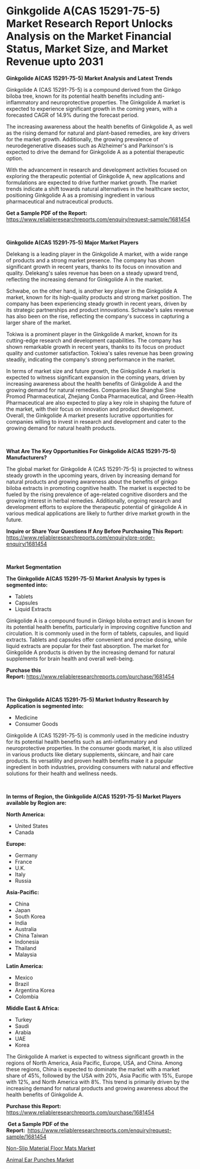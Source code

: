 <p><h1>Ginkgolide A(CAS 15291-75-5) Market Research Report Unlocks Analysis on the Market Financial Status, Market Size, and Market Revenue upto 2031</h1></p><p><strong>Ginkgolide A(CAS 15291-75-5) Market Analysis and Latest Trends</strong></p>
<p><p>Ginkgolide A (CAS 15291-75-5) is a compound derived from the Ginkgo biloba tree, known for its potential health benefits including anti-inflammatory and neuroprotective properties. The Ginkgolide A market is expected to experience significant growth in the coming years, with a forecasted CAGR of 14.9% during the forecast period.</p><p>The increasing awareness about the health benefits of Ginkgolide A, as well as the rising demand for natural and plant-based remedies, are key drivers for the market growth. Additionally, the growing prevalence of neurodegenerative diseases such as Alzheimer's and Parkinson's is expected to drive the demand for Ginkgolide A as a potential therapeutic option.</p><p>With the advancement in research and development activities focused on exploring the therapeutic potential of Ginkgolide A, new applications and formulations are expected to drive further market growth. The market trends indicate a shift towards natural alternatives in the healthcare sector, positioning Ginkgolide A as a promising ingredient in various pharmaceutical and nutraceutical products.</p></p>
<p><strong>Get a Sample PDF of the Report:&nbsp;</strong> <a href="https://www.reliableresearchreports.com/enquiry/request-sample/1681454">https://www.reliableresearchreports.com/enquiry/request-sample/1681454</a></p>
<p>&nbsp;</p>
<p><strong>Ginkgolide A(CAS 15291-75-5) Major Market Players</strong></p>
<p><p>Delekang is a leading player in the Ginkgolide A market, with a wide range of products and a strong market presence. The company has shown significant growth in recent years, thanks to its focus on innovation and quality. Delekang's sales revenue has been on a steady upward trend, reflecting the increasing demand for Ginkgolide A in the market.</p><p>Schwabe, on the other hand, is another key player in the Ginkgolide A market, known for its high-quality products and strong market position. The company has been experiencing steady growth in recent years, driven by its strategic partnerships and product innovations. Schwabe's sales revenue has also been on the rise, reflecting the company's success in capturing a larger share of the market.</p><p>Tokiwa is a prominent player in the Ginkgolide A market, known for its cutting-edge research and development capabilities. The company has shown remarkable growth in recent years, thanks to its focus on product quality and customer satisfaction. Tokiwa's sales revenue has been growing steadily, indicating the company's strong performance in the market.</p><p>In terms of market size and future growth, the Ginkgolide A market is expected to witness significant expansion in the coming years, driven by increasing awareness about the health benefits of Ginkgolide A and the growing demand for natural remedies. Companies like Shanghai Sine Promod Pharmaceutical, Zhejiang Conba Pharmaceutical, and Green-Health Pharmaceutical are also expected to play a key role in shaping the future of the market, with their focus on innovation and product development. Overall, the Ginkgolide A market presents lucrative opportunities for companies willing to invest in research and development and cater to the growing demand for natural health products.</p></p>
<p>&nbsp;</p>
<p><strong>What Are The Key Opportunities For Ginkgolide A(CAS 15291-75-5) Manufacturers?</strong></p>
<p><p>The global market for Ginkgolide A (CAS 15291-75-5) is projected to witness steady growth in the upcoming years, driven by increasing demand for natural products and growing awareness about the benefits of ginkgo biloba extracts in promoting cognitive health. The market is expected to be fueled by the rising prevalence of age-related cognitive disorders and the growing interest in herbal remedies. Additionally, ongoing research and development efforts to explore the therapeutic potential of ginkgolide A in various medical applications are likely to further drive market growth in the future.</p></p>
<p><strong>Inquire or Share Your Questions If Any Before Purchasing This Report:</strong> <a href="https://www.reliableresearchreports.com/enquiry/pre-order-enquiry/1681454">https://www.reliableresearchreports.com/enquiry/pre-order-enquiry/1681454</a></p>
<p>&nbsp;</p>
<p><strong>Market Segmentation</strong></p>
<p><strong>The Ginkgolide A(CAS 15291-75-5) Market Analysis by types is segmented into:</strong></p>
<p><ul><li>Tablets</li><li>Capsules</li><li>Liquid Extracts</li></ul></p>
<p><p>Ginkgolide A is a compound found in Ginkgo biloba extract and is known for its potential health benefits, particularly in improving cognitive function and circulation. It is commonly used in the form of tablets, capsules, and liquid extracts. Tablets and capsules offer convenient and precise dosing, while liquid extracts are popular for their fast absorption. The market for Ginkgolide A products is driven by the increasing demand for natural supplements for brain health and overall well-being.</p></p>
<p><strong>Purchase this Report:&nbsp;</strong><a href="https://www.reliableresearchreports.com/purchase/1681454">https://www.reliableresearchreports.com/purchase/1681454</a></p>
<p>&nbsp;</p>
<p><strong>The Ginkgolide A(CAS 15291-75-5) Market Industry Research by Application is segmented into:</strong></p>
<p><ul><li>Medicine</li><li>Consumer Goods</li></ul></p>
<p><p>Ginkgolide A (CAS 15291-75-5) is commonly used in the medicine industry for its potential health benefits such as anti-inflammatory and neuroprotective properties. In the consumer goods market, it is also utilized in various products like dietary supplements, skincare, and hair care products. Its versatility and proven health benefits make it a popular ingredient in both industries, providing consumers with natural and effective solutions for their health and wellness needs.</p></p>
<p>&nbsp;</p>
<p><strong>In terms of Region, the Ginkgolide A(CAS 15291-75-5) Market Players available by Region are:</strong></p>
<p>
    <p> <strong> North America: </strong>
        <ul>
            <li>United States</li>
            <li>Canada</li>
        </ul>
        </p> 
    <p> <strong> Europe: </strong>
        <ul>
            <li>Germany</li>
            <li>France</li>
            <li>U.K.</li>
            <li>Italy</li>
            <li>Russia</li>
        </ul>
        </p> 
    <p> <strong> Asia-Pacific: </strong>
        <ul>
            <li>China</li>
            <li>Japan</li>
            <li>South Korea</li>
            <li>India</li>
            <li>Australia</li>
            <li>China Taiwan</li>
            <li>Indonesia</li>
            <li>Thailand</li>
            <li>Malaysia</li>
        </ul>
        </p> 
    <p> <strong> Latin America: </strong>
        <ul>
            <li>Mexico</li>
            <li>Brazil</li>
            <li>Argentina Korea</li>
            <li>Colombia</li>
        </ul>
        </p> 
    <p> <strong> Middle East & Africa: </strong>
        <ul>
            <li>Turkey</li>
            <li>Saudi</li>
            <li>Arabia</li>
            <li>UAE</li>
            <li>Korea</li>
        </ul>
    </p>
    </p>
<p><p>The Ginkgolide A market is expected to witness significant growth in the regions of North America, Asia Pacific, Europe, USA, and China. Among these regions, China is expected to dominate the market with a market share of 45%, followed by the USA with 20%, Asia Pacific with 15%, Europe with 12%, and North America with 8%. This trend is primarily driven by the increasing demand for natural products and growing awareness about the health benefits of Ginkgolide A.</p></p>
<p><strong>Purchase this Report: </strong><a href="https://www.reliableresearchreports.com/purchase/1681454">https://www.reliableresearchreports.com/purchase/1681454</a></p>
<p>&nbsp;<strong>Get a Sample PDF of the Report:&nbsp;&nbsp;</strong><a href="https://www.reliableresearchreports.com/enquiry/request-sample/1681454">https://www.reliableresearchreports.com/enquiry/request-sample/1681454</a></p>
<p><strong></strong></p>
<p><p><a href="https://issuu.com/reportprime-2/docs/non-slip-material-floor-mats-market-size-2030.pptx">Non-Slip Material Floor Mats Market</a></p><p><a href="https://issuu.com/reportprime-2/docs/animal-ear-punches-market-size-2030.pptx">Animal Ear Punches Market</a></p></p>